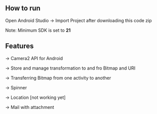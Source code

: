 <h2>How to run </h2>

Open Android Studio -> Import Project after downloading this code zip

Note: Minimum SDK is set to <b>21</b>

<h2>Features</h2>

-> Camera2 API for Android

-> Store and manage transformation to and fro Bitmap and URI

-> Transferring Bitmap from one activity to another

-> Spinner

-> Location [not working yet]

-> Mail with attachment
